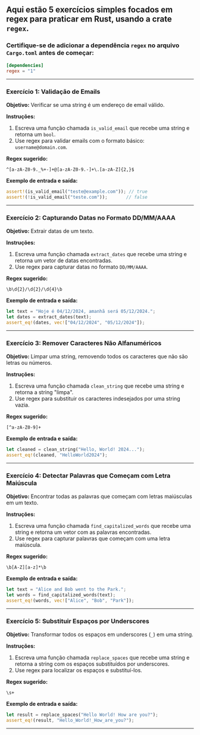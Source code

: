 ## Aqui estão 5 exercícios simples focados em regex para praticar em Rust, usando a crate `regex`. 

### Certifique-se de adicionar a dependência `regex` no arquivo `Cargo.toml` antes de começar:

```toml
[dependencies]
regex = "1"
```

---

### **Exercício 1: Validação de Emails**

**Objetivo:** Verificar se uma string é um endereço de email válido.

**Instruções:**

1. Escreva uma função chamada `is_valid_email` que recebe uma string e retorna um `bool`.
2. Use regex para validar emails com o formato básico: `username@domain.com`.

**Regex sugerido:**

```regex
^[a-zA-Z0-9._%+-]+@[a-zA-Z0-9.-]+\.[a-zA-Z]{2,}$
```

**Exemplo de entrada e saída:**

```rust
assert!(is_valid_email("teste@example.com")); // true
assert!(!is_valid_email("teste.com"));       // false
```

---

### **Exercício 2: Capturando Datas no Formato DD/MM/AAAA**

**Objetivo:** Extrair datas de um texto.

**Instruções:**

1. Escreva uma função chamada `extract_dates` que recebe uma string e retorna um vetor de datas encontradas.
2. Use regex para capturar datas no formato `DD/MM/AAAA`.

**Regex sugerido:**

```regex
\b\d{2}/\d{2}/\d{4}\b
```

**Exemplo de entrada e saída:**

```rust
let text = "Hoje é 04/12/2024, amanhã será 05/12/2024.";
let dates = extract_dates(text);
assert_eq!(dates, vec!["04/12/2024", "05/12/2024"]);
```

---

### **Exercício 3: Remover Caracteres Não Alfanuméricos**

**Objetivo:** Limpar uma string, removendo todos os caracteres que não são letras ou números.

**Instruções:**

1. Escreva uma função chamada `clean_string` que recebe uma string e retorna a string "limpa".
2. Use regex para substituir os caracteres indesejados por uma string vazia.

**Regex sugerido:**

```regex
[^a-zA-Z0-9]+
```

**Exemplo de entrada e saída:**

```rust
let cleaned = clean_string("Hello, World! 2024...");
assert_eq!(cleaned, "HelloWorld2024");
```

---

### **Exercício 4: Detectar Palavras que Começam com Letra Maiúscula**

**Objetivo:** Encontrar todas as palavras que começam com letras maiúsculas em um texto.

**Instruções:**

1. Escreva uma função chamada `find_capitalized_words` que recebe uma string e retorna um vetor com as palavras encontradas.
2. Use regex para capturar palavras que começam com uma letra maiúscula.

**Regex sugerido:**

```regex
\b[A-Z][a-z]*\b
```

**Exemplo de entrada e saída:**

```rust
let text = "Alice and Bob went to the Park.";
let words = find_capitalized_words(text);
assert_eq!(words, vec!["Alice", "Bob", "Park"]);
```

---

### **Exercício 5: Substituir Espaços por Underscores**

**Objetivo:** Transformar todos os espaços em underscores (`_`) em uma string.

**Instruções:**

1. Escreva uma função chamada `replace_spaces` que recebe uma string e retorna a string com os espaços substituídos por underscores.
2. Use regex para localizar os espaços e substituí-los.

**Regex sugerido:**

```regex
\s+
```

**Exemplo de entrada e saída:**

```rust
let result = replace_spaces("Hello World! How are you?");
assert_eq!(result, "Hello_World!_How_are_you?");
```

---
